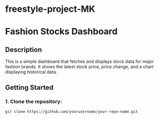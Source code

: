 # freestyle-project-MK

# Fashion Stocks Dashboard

## Description
This is a simple dashboard that fetches and displays stock data for major fashion brands. It shows the latest stock price, price change, and a chart displaying historical data.

## Getting Started

### 1. Clone the repository:
```bash
git clone https://github.com/yourusername/your-repo-name.git